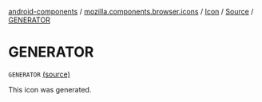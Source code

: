 [android-components](../../../index.md) / [mozilla.components.browser.icons](../../index.md) / [Icon](../index.md) / [Source](index.md) / [GENERATOR](./-g-e-n-e-r-a-t-o-r.md)

# GENERATOR

`GENERATOR` [(source)](https://github.com/mozilla-mobile/android-components/blob/master/components/browser/icons/src/main/java/mozilla/components/browser/icons/Icon.kt#L30)

This icon was generated.

